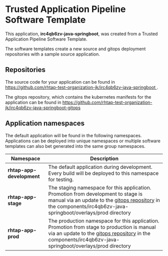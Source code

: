 # Trusted Application Pipeline Software Template

This application, **irc4qb6zv-java-springboot**, was created from a Trusted Application Pipeline Software Template.

The software templates create a new source and gitops deployment repositories with a sample source application. 

## Repositories

The source code for your application can be found in [https://github.com/rhtap-test-organization-jk/irc4qb6zv-java-springboot ](https://github.com/rhtap-test-organization-jk/irc4qb6zv-java-springboot ).
 
The gitops repository, which contains the kubernetes manifests for the application can be found in 
[https://github.com/rhtap-test-organization-jk/irc4qb6zv-java-springboot-gitops ](https://github.com/rhtap-test-organization-jk/irc4qb6zv-java-springboot-gitops ) 

## Application namespaces 

The default application will be found in the following namespaces. Applications can be deployed into unique namespaces or multiple software templates can also bet generated into the same group namespaces.  

|  Namespace   |  Description   |  
| -------- | -------- |   
| **rhtap-app-development** | The default application during development. Every build will be deployed to this namespace for testing. | 
| **rhtap-app-stage** | The staging namespace for this application. Promotion from development to stage is manual via an update to the [gitops repository](https://github.com/rhtap-test-organization-jk/irc4qb6zv-java-springboot-gitops ) in the components/irc4qb6zv-java-springboot/overlays/prod directory |  
| **rhtap-app-prod** | The production namespace for this application. Promotion from stage to production is manual via an update to the [gitops repository](https://github.com/rhtap-test-organization-jk/irc4qb6zv-java-springboot-gitops ) in the components/irc4qb6zv-java-springboot/overlays/prod directory | 